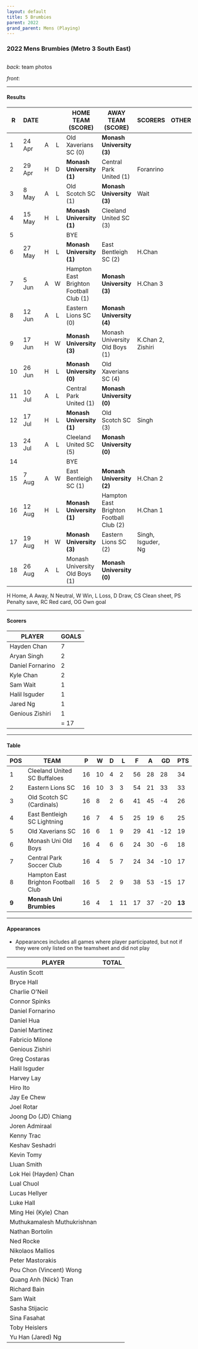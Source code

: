 ```yaml
---
layout: default
title: 5 Brumbies
parent: 2022
grand_parent: Mens (Playing)
---
```


### 2022 Mens Brumbies (Metro 3 South East)

![]()

_back_: team photos
 
_front_: 

------------------------

#### Results

| R   | DATE   |     |     | HOME TEAM (SCORE)                        | AWAY TEAM (SCORE)                       | SCORERS            | OTHER |
|-----|--------|:---:|:---:|------------------------------------------|-----------------------------------------|--------------------|-------|
| 1   | 24 Apr |  A  |  L  | Old Xaverians SC (0)                     | **Monash University (3)**               |                    |       |
| 2   | 29 Apr |  H  |  D  | **Monash University (1)**                | Central Park United  (1)                | Foranrino          |       |
| 3   | 8 May  |  A  |  L  | Old Scotch SC  (1)                       | **Monash University (3)**               | Wait               |       |
| 4   | 15 May |  H  |  L  | **Monash University (1)**                | Cleeland United SC (3)                  |                    |       |
| 5   |        |     |     | BYE                                      |                                         |                    |       |
| 6   | 27 May |  H  |  L  | **Monash University (1)**                | East Bentleigh SC  (2)                  | H.Chan             |       |
| 7   | 5 Jun  |  A  |  W  | Hampton East Brighton Football Club  (1) | **Monash University (3)**               | H.Chan 3           |       |
| 8   | 12 Jun |  A  |  L  | Eastern Lions SC  (0)                    | **Monash University (4)**               |                    |       |
| 9   | 17 Jun |  H  |  W  | **Monash University (3)**                | Monash University Old Boys (1)          | K.Chan 2, Zishiri  |       |
| 10  | 26 Jun |  H  |  L  | **Monash University (0)**                | Old Xaverians SC (4)                    |                    |       |
| 11  | 10 Jul |  A  |  L  | Central Park United (1)                  | **Monash University (0)**               |                    |       |
| 12  | 17 Jul |  H  |  L  | **Monash University (1)**                | Old Scotch SC (3)                       | Singh              |       |
| 13  | 24 Jul |  A  |  L  | Cleeland United SC (5)                   | **Monash University (0)**               |                    |       |
| 14  |        |     |     | BYE                                      |                                         |                    |       |
| 15  | 7 Aug  |  A  |  W  | East Bentleigh SC (1)                    | **Monash University (2)**               | H.Chan 2           |       |
| 16  | 12 Aug |  H  |  L  | **Monash University (1)**                | Hampton East Brighton Football Club (2) | H.Chan 1           |       |
| 17  | 19 Aug |  H  |  W  | **Monash University (3)**                | Eastern Lions SC (2)                    | Singh, Isguder, Ng |       |
| 18  | 26 Aug |  A  |  L  | Monash University Old Boys (1)           | **Monash University (0)**               |                    |       |

H Home, A Away, N Neutral, W Win, L Loss, D Draw, CS Clean sheet, PS Penalty save, RC Red card, OG Own goal 

------------------------

#### Scorers

| PLAYER           | GOALS |
|------------------|-------|
| Hayden Chan      | 7     |
| Aryan Singh      | 2     |
| Daniel Fornarino | 2     |
| Kyle Chan        | 2     |
| Sam Wait         | 1     |
| Halil Isguder    | 1     |
| Jared Ng         | 1     | 
| Genious Zishiri  | 1     |
|                  | = 17  |

------------------------

#### Table

| POS   | TEAM                                | P   | W   | D   | L   | F   | A   | GD  | PTS    |
|-------|-------------------------------------|-----|-----|-----|-----|-----|-----|-----|--------|
| 1     | Cleeland United SC Buffaloes        | 16  | 10  | 4   | 2   | 56  | 28  | 28  | 34     |
| 2     | Eastern Lions SC                    | 16  | 10  | 3   | 3   | 54  | 21  | 33  | 33     |
| 3     | Old Scotch SC (Cardinals)           | 16  | 8   | 2   | 6   | 41  | 45  | -4  | 26     |
| 4     | East Bentleigh SC Lightning         | 16  | 7   | 4   | 5   | 25  | 19  | 6   | 25     |
| 5     | Old Xaverians SC                    | 16  | 6   | 1   | 9   | 29  | 41  | -12 | 19     |
| 6     | Monash Uni Old Boys                 | 16  | 4   | 6   | 6   | 24  | 30  | -6  | 18     |
| 7     | Central Park Soccer Club            | 16  | 4   | 5   | 7   | 24  | 34  | -10 | 17     |
| 8     | Hampton East Brighton Football Club | 16  | 5   | 2   | 9   | 38  | 53  | -15 | 17     |
| **9** | **Monash Uni Brumbies**             | 16  | 4   | 1   | 11  | 17  | 37  | -20 | **13** |

------------------------

#### Appearances

* Appearances includes all games where player participated,
   but not if they were only listed on the teamsheet and did not play

| PLAYER                      | TOTAL |
|-----------------------------|-------|
| Austin Scott                |       |
| Bryce Hall                  |       |
| Charlie O'Neil              |       |
| Connor Spinks               |       |
| Daniel Fornarino            |       |
| Daniel Hua                  |       |
| Daniel Martinez             |       |
| Fabricio Milone             |       |
| Genious Zishiri             |       |
| Greg  Costaras              |       |
| Halil Isguder               |       |
| Harvey Lay                  |       |
| Hiro Ito                    |       |
| Jay Ee  Chew                |       |
| Joel Rotar                  |       |
| Joong Do (JD) Chiang        |       |
| Joren Admiraal              |       |
| Kenny Trac                  |       |
| Keshav Seshadri             |       |
| Kevin Tomy                  |       |
| Lluan Smith                 |       |
| Lok Hei (Hayden) Chan       |       |
| Lual Chuol                  |       |
| Lucas Hellyer               |       |
| Luke Hall                   |       |
| Ming Hei (Kyle) Chan        |       |
| Muthukamalesh Muthukrishnan |       |
| Nathan Bortolin             |       |
| Ned Rocke                   |       |
| Nikolaos Mallios            |       |
| Peter Mastorakis            |       |
| Pou Chon (Vincent) Wong     |       |
| Quang Anh (Nick) Tran       |       |
| Richard Bain                |       |
| Sam Wait                    |       |
| Sasha Stijacic              |       |
| Sina Fasahat                |       |
| Toby Heislers               |       |
| Yu Han (Jared) Ng           |       |